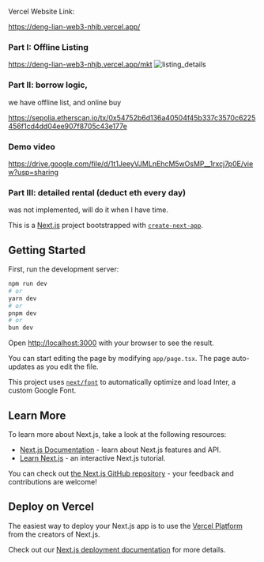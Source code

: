 Vercel Website Link:

https://deng-lian-web3-nhjb.vercel.app/

### Part I: Offline Listing  
https://deng-lian-web3-nhjb.vercel.app/mkt
![listing_details](https://brown-gigantic-magpie-337.mypinata.cloud/ipfs/QmdwjE7PUM8wPL1RNVd6fR3Uu3wPaxsfWjHq2KZgxh8hd3)


### Part II: borrow logic, 
we have offline list, and online buy

https://sepolia.etherscan.io/tx/0x54752b6d136a40504f45b337c3570c6225456f1cd4dd04ee907f8705c43e177e

### Demo video
https://drive.google.com/file/d/1t1JeeyVJMLnEhcM5wOsMP__1rxcj7p0E/view?usp=sharing

### Part III: detailed rental (deduct eth every day) 

was not implemented, will do it when I have time.


This is a [Next.js](https://nextjs.org/) project bootstrapped with [`create-next-app`](https://github.com/vercel/next.js/tree/canary/packages/create-next-app).

## Getting Started

First, run the development server:

```bash
npm run dev
# or
yarn dev
# or
pnpm dev
# or
bun dev
```

Open [http://localhost:3000](http://localhost:3000) with your browser to see the result.

You can start editing the page by modifying `app/page.tsx`. The page auto-updates as you edit the file.

This project uses [`next/font`](https://nextjs.org/docs/basic-features/font-optimization) to automatically optimize and load Inter, a custom Google Font.

## Learn More

To learn more about Next.js, take a look at the following resources:

- [Next.js Documentation](https://nextjs.org/docs) - learn about Next.js features and API.
- [Learn Next.js](https://nextjs.org/learn) - an interactive Next.js tutorial.

You can check out [the Next.js GitHub repository](https://github.com/vercel/next.js/) - your feedback and contributions are welcome!

## Deploy on Vercel

The easiest way to deploy your Next.js app is to use the [Vercel Platform](https://vercel.com/new?utm_medium=default-template&filter=next.js&utm_source=create-next-app&utm_campaign=create-next-app-readme) from the creators of Next.js.

Check out our [Next.js deployment documentation](https://nextjs.org/docs/deployment) for more details.
